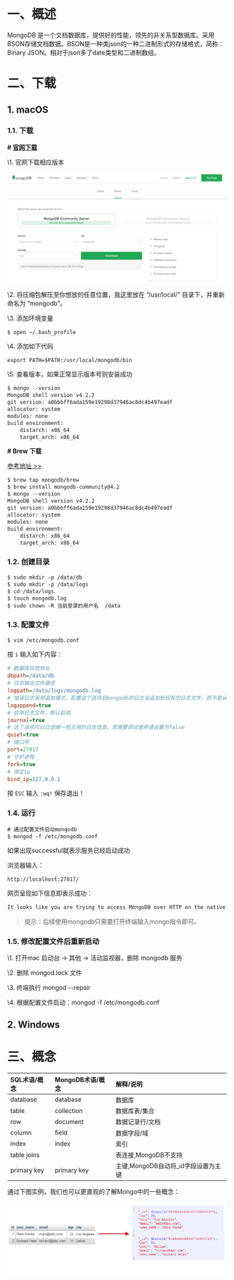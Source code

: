 # 一、概述

MongoDB 是一个文档数据库，提供好的性能，领先的非关系型数据库。采用BSON存储文档数据。BSON是一种类json的一种二进制形式的存储格式，简称：Binary JSON。相对于json多了date类型和二进制数组。

# 二、下载

## 1. macOS

### 1.1. 下载

**# [官网下载](https://www.mongodb.com/download-center/community)**

\1. 官网下载相应版本

![](./images/download.png)

\2. 将压缩包解压至你想放的任意位置，我这里放在 “/usr/local/” 目录下，并重新命名为 “mongodb”。

\3. 添加环境变量

```shell
$ open ~/.bash_profile
```

\4. 添加如下代码

```shell
export PATH=$PATH:/usr/local/mongodb/bin 
```

\5. 查看版本，如果正常显示版本号则安装成功

```shell
$ mongo --version
MongoDB shell version v4.2.2
git version: a0bbbff6ada159e19298d37946ac8dc4b497eadf
allocator: system
modules: none
build environment:
    distarch: x86_64
    target_arch: x86_64
```

**# Brew 下载**

[参考地址 >>](https://docs.mongodb.com/manual/tutorial/install-mongodb-on-os-x/)

```shell
$ brew tap mongodb/brew
$ brew install mongodb-community@4.2
$ mongo --version
MongoDB shell version v4.2.2
git version: a0bbbff6ada159e19298d37946ac8dc4b497eadf
allocator: system
modules: none
build environment:
    distarch: x86_64
    target_arch: x86_64
```

### 1.2. 创建目录

```shell
$ sudo mkdir -p /data/db
$ sudo mkdir -p /data/logs
$ cd /data/logs
$ touch mongodb.log
$ sudo chown -R 当前登录的用户名  /data
```

### 1.3. 配置文件

```shell
$ vim /etc/mongodb.conf
```

按 `i` 输入如下内容：

```ini
# 数据库存放地址
dbpath=/data/db
# 日志输出文件路径
logpath=/data/logs/mongodb.log
# 错误日志采用追加模式，配置这个选项后mongodb的日志会追加到现有的日志文件，而不是从新创建一个新文件
logappend=true
# 启用日志文件，默认启用
journal=true
# 这个选项可以过滤掉一些无用的日志信息，若需要调试使用请设置为false
quiet=true
# 端口号
port=27017
# 守护进程
fork=true
# 绑定ip
bind_ip=127.0.0.1
```

按 `ESC` 输入 `:wq!` 保存退出！

### 1.4. 运行

```shell
# 通过配置文件启动mongodb
$ mongod -f /etc/mongodb.conf
```

如果出现successful就表示服务已经启动成功

浏览器输入：

```
http://localhost:27017/
```

网页呈现如下信息即表示成功：

```markdown
It looks like you are trying to access MongoDB over HTTP on the native driver port.
```

> 提示：后续使用mongodb只需要打开终端输入mongo指令即可。

### 1.5. 修改配置文件后重新启动

\1. 打开mac 启动台 -> 其他 -> 活动监视器，删除 mongodb 服务

\2. 删除 mongod.lock 文件

\3. 终端执行 mongod --repair

\4. 根据配置文件启动：mongod -f /etc/mongodb.conf

## 2. Windows

# 三、概念

| SQL术语/概念 | MongoDB术语/概念 | 解释/说明                           |
| :----------- | :--------------- | :---------------------------------- |
| database     | database         | 数据库                              |
| table        | collection       | 数据库表/集合                       |
| row          | document         | 数据记录行/文档                     |
| column       | field            | 数据字段/域                         |
| index        | index            | 索引                                |
| table joins  |                  | 表连接,MongoDB不支持                |
| primary key  | primary key      | 主键,MongoDB自动将_id字段设置为主键 |

通过下图实例，我们也可以更直观的了解Mongo中的一些概念：

![](./images/concept.png)





